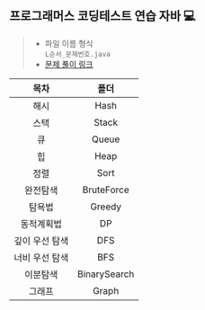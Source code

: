 ## 프로그래머스 코딩테스트 연습 자바 💻
> - 파일 이름 형식 <br> `L순서_문제번호.java`
> - [문제 풀이 링크](https://gaga-kim.tistory.com/1634)

| 목차 | 폴더 |
| :-: | :-: |
| 해시 | Hash |
| 스택 | Stack |
| 큐 | Queue |
| 힙 | Heap |
| 정렬 | Sort |
| 완전탐색 | BruteForce |
| 탐욕법 | Greedy |
| 동적계획법 | DP |
| 깊이 우선 탐색 | DFS |
| 너비 우선 탐색 | BFS |
| 이분탐색 | BinarySearch |
| 그래프 | Graph |